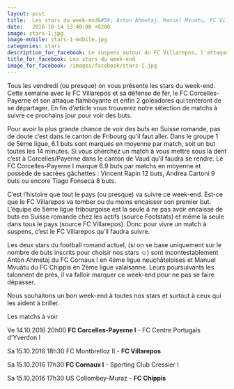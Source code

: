 ```yaml
---
layout: post
title:  Les stars du week-end&#58; Anton Ahmetaj, Manuel Mvuatu, FC Villarepos et FC Corcelles-Payerne.
date:   2016-10-14 13:40:00 +0200
image: stars-1.jpg
image-mobile: stars-1-mobile.jpg
categories: stars
description_for_facebook: Le suspens autour du FC Villarepos, l'attaque de feu du FC Corcelles-Payerne ou les buteurs Anton Ahmetaj et Manuel Mvuatu.
title_for_facebook: Les stars du week-end
image_for_facebook: /images/facebook/stars-1.jpg
---
```


Tous les vendredi (ou presque) on vous présente les stars du week-end. Cette semaine avec le FC Villarepos et sa défense de fer, le FC Corcelles-Payerne et son attaque flamboyante et enfin 2 goleadores qui tenteront de se départager. En fin d’article vous trouverez notre sélection de matchs à suivre ce prochains jour pour voir des buts.

Pour avoir la plus grande chance de voir des buts en Suisse romande, pas de doute c’est dans le canton de Fribourg qu’il faut aller. Dans le groupe 1 de 5ème ligue, 6.1 buts sont marqués en moyenne par match, soit un but toutes les 14 minutes.
Si vous cherchez un match à vous mettre sous la dent c’est à Corcelles/Payerne dans le canton de Vaud qu’il faudra se rendre. Le FC Corcelles-Payerne I marque 6.9 buts par matchs en moyenne et possède de sacrées gâchettes : Vincent Rapin 12 buts, Andrea Cartoni 9 buts ou encore Tiago Fonseca 8 buts.

C’est l’histoire que tout le pays (ou presque) va suivre ce week-end. Est-ce que le FC Villarepos va tomber ou du moins encaisser son premier but. L’équipe de 5ème ligue fribourgoise est la seule à ne pas avoir encaissé de buts en Suisse romande chez les actifs (source Footstats) et même la seule dans tous le pays (source FC Villarepos). Donc pour vivre un match à suspens, c’est le FC Villarepos qu’il faudra suivre.

Les deux stars du football romand actuel, (si on se base uniquement sur le nombre de buts inscrits pour choisir nos stars ☺) sont incontestablement Anton Ahmetaj du FC Cornaux I en 4ème ligue neuchâteloises et Manuel Mvuatu du FC Chippis en 2ème ligue valaisanne. Leurs poursuivants les talonnent de près, il va falloir marquer ce week-end pour ne pas se faire dépasser. 

Nous souhaitons un bon week-end à toutes nos stars et surtout à ceux qui les aident à briller.

Les matchs à voir

Ve 14.10.2016 20h00 __FC Corcelles-Payerne I__ - FC Centre Portugais d'Yverdon I

Sa 15.10.2016 18h30 FC Montbrelloz II - __FC Villarepos__

Sa 15.10.2016 17h30 __FC Cornaux I__ - Sporting Club Cressier I

Sa 15.10.2016 17h30 US Collombey-Muraz - __FC Chippis__